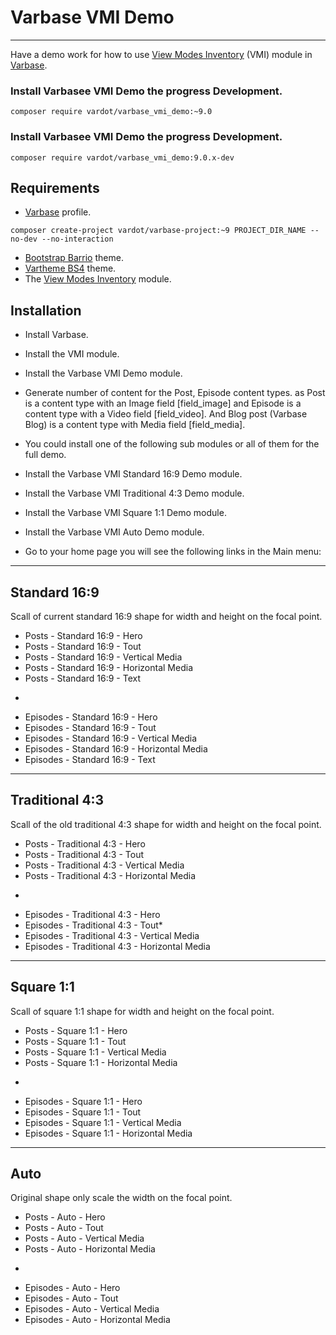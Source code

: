 # Varbase VMI Demo
---

Have a demo work for how to use
 [View Modes Inventory](https://www.drupal.org/project/vmi) (VMI) module in
 [Varbase](https://www.drupal.org/project/varbase).

### Install Varbasee VMI Demo the progress Development.
```
composer require vardot/varbase_vmi_demo:~9.0
```

### Install Varbasee VMI Demo the progress Development.

```
composer require vardot/varbase_vmi_demo:9.0.x-dev
```

## Requirements
* [Varbase](https://www.drupal.org/project/varbase) profile.
```
composer create-project vardot/varbase-project:~9 PROJECT_DIR_NAME --no-dev --no-interaction
```
* [Bootstrap Barrio](https://www.drupal.org/project/bootstrap_barrio) theme.
* [Vartheme BS4](https://www.drupal.org/project/vartheme_bs4) theme.
* The [View Modes Inventory](https://www.drupal.org/project/vmi) module.

## Installation
* Install Varbase.
* Install the VMI module.
* Install the Varbase VMI Demo module.
* Generate number of content for the Post, Episode content types.
  as Post is a content type with an Image field [field_image]
  and Episode is a content type with a Video field [field_video].
  And Blog post (Varbase Blog) is a content type with Media field [field_media].
* You could install one of the following sub modules or all of them for the
  full demo. 
* Install the Varbase VMI Standard 16:9 Demo module.
* Install the Varbase VMI Traditional 4:3 Demo module.
* Install the Varbase VMI Square 1:1 Demo module.
* Install the Varbase VMI Auto Demo module.

* Go to your home page you will see the following links in the Main menu:

--------------------------------------------------------------------------------

## Standard 16:9

Scall of current standard 16:9 shape for width and height on the focal point.

* Posts - Standard 16:9 - Hero
* Posts - Standard 16:9 - Tout
* Posts - Standard 16:9 - Vertical Media
* Posts - Standard 16:9 - Horizontal Media
* Posts - Standard 16:9 - Text
-
* Episodes - Standard 16:9 - Hero
* Episodes - Standard 16:9 - Tout
* Episodes - Standard 16:9 - Vertical Media
* Episodes - Standard 16:9 - Horizontal Media
* Episodes - Standard 16:9 - Text

--------------------------------------------------------------------------------

## Traditional 4:3

Scall of the old traditional 4:3 shape for width and height on the focal point.

* Posts - Traditional 4:3 - Hero
* Posts - Traditional 4:3 - Tout
* Posts - Traditional 4:3 - Vertical Media
* Posts - Traditional 4:3 - Horizontal Media
-
* Episodes - Traditional 4:3 - Hero
* Episodes - Traditional 4:3 - Tout*
* Episodes - Traditional 4:3 - Vertical Media
* Episodes - Traditional 4:3 - Horizontal Media

--------------------------------------------------------------------------------

## Square 1:1

Scall of square 1:1 shape for width and height on the focal point.

* Posts - Square 1:1 - Hero
* Posts - Square 1:1 - Tout
* Posts - Square 1:1 - Vertical Media
* Posts - Square 1:1 - Horizontal Media
-
* Episodes - Square 1:1 - Hero
* Episodes - Square 1:1 - Tout
* Episodes - Square 1:1 - Vertical Media
* Episodes - Square 1:1 - Horizontal Media

--------------------------------------------------------------------------------

## Auto

Original shape only scale the width on the focal point.

* Posts - Auto - Hero
* Posts - Auto - Tout
* Posts - Auto - Vertical Media
* Posts - Auto - Horizontal Media
-
* Episodes - Auto - Hero
* Episodes - Auto - Tout
* Episodes - Auto - Vertical Media
* Episodes - Auto - Horizontal Media